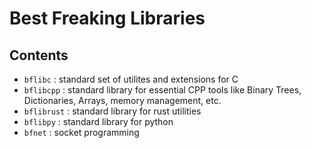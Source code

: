 # Best Freaking Libraries

## Contents
- `bflibc` : standard set of utilites and extensions for C
- `bflibcpp` : standard library for essential CPP tools like Binary Trees, Dictionaries, Arrays, memory management, etc.
- `bflibrust` : standard library for rust utilities
- `bflibpy` : standard library for python 
- `bfnet` : socket programming


